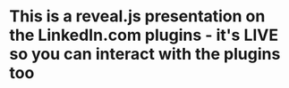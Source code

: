 # This is a reveal.js presentation on the LinkedIn.com plugins - it's LIVE so you can interact with the plugins too

